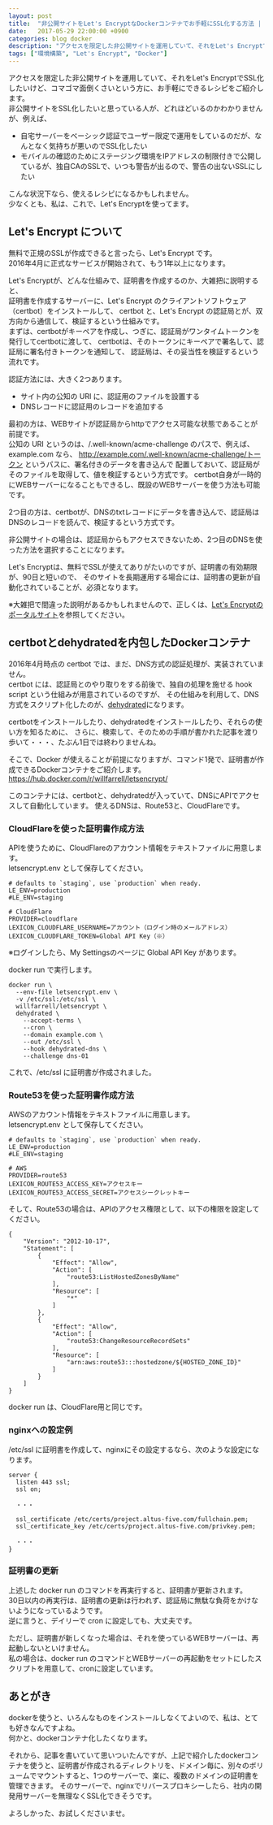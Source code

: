 ```yaml
---
layout: post
title:  "非公開サイトをLet's EncryptなDockerコンテナでお手軽にSSL化する方法 | 開発環境のスピード構築のために"
date:   2017-05-29 22:00:00 +0900
categories: blog docker
description: "アクセスを限定した非公開サイトを運用していて、それをLet's EncryptでSSL化したいけど、コマゴマ面倒くさいという方に、お手軽にできるレシピをご紹介します。"
tags: ["環境構築", "Let's Encrypt", "Docker"]
---
```


アクセスを限定した非公開サイトを運用していて、それをLet's EncryptでSSL化したいけど、コマゴマ面倒くさいという方に、お手軽にできるレシピをご紹介します。  
非公開サイトをSSL化したいと思っている人が、どれほどいるのかわかりませんが、例えば、  
* 自宅サーバーをベーシック認証でユーザー限定で運用をしているのだが、なんとなく気持ちが悪いのでSSL化したい  
* モバイルの確認のためにステージング環境をIPアドレスの制限付きで公開しているが、独自CAのSSLで、いつも警告が出るので、警告の出ないSSLにしたい  

こんな状況下なら、使えるレシピになるかもしれません。  
少なくとも、私は、これで、Let's Encryptを使ってます。  

## Let's Encrypt について

無料で正規のSSLが作成できると言ったら、Let's Encrypt です。  
2016年4月に正式なサービスが開始されて、もう1年以上になります。  

Let's Encryptが、どんな仕組みで、証明書を作成するのか、大雑把に説明すると、  
証明書を作成するサーバーに、Let's Encrypt のクライアントソフトウェア（certbot）をインストールして、
certbot と、Let's Encrypt の認証局とが、双方向から通信して、検証するという仕組みです。  
まずは、certbotがキーペアを作成し、つぎに、認証局がワンタイムトークンを発行してcertbotに渡して、
certbotは、そのトークンにキーペアで署名して、認証局に署名付きトークンを通知して、
認証局は、その妥当性を検証するという流れです。

認証方法には、大きく2つあります。
* サイト内の公知の URI に、認証用のファイルを設置する  
* DNSレコードに認証用のレコードを追加する  

最初の方は、WEBサイトが認証局からhttpでアクセス可能な状態であることが前提です。  
公知の URI というのは、/.well-known/acme-challenge のパスで、例えば、example.com なら、
http://example.com/.well-known/acme-challenge/トークン というパスに、署名付きのデータを書き込んで
配置しておいて、認証局がそのファイルを取得して、値を検証するという方式です。
certbot自身が一時的にWEBサーバーになることもできるし、既設のWEBサーバーを使う方法も可能です。

2つ目の方は、certbotが、DNSのtxtレコードにデータを書き込んで、認証局はDNSのレコードを読んで、検証するという方式です。

非公開サイトの場合は、認証局からもアクセスできないため、2つ目のDNSを使った方法を選択することになります。

Let's Encryptは、無料でSSLが使えてありがたいのですが、証明書の有効期限が、90日と短いので、
そのサイトを長期運用する場合には、証明書の更新が自動化されていることが、必須となります。

※大雑把で間違った説明があるかもしれませんので、正しくは、[Let's Encryptのポータルサイト](https://letsencrypt.jp/)を参照してください。

## certbotとdehydratedを内包したDockerコンテナ

2016年4月時点の certbot では、まだ、DNS方式の認証処理が、実装されていません。  
certbot には、認証局とのやり取りをする前後で、独自の処理を施せる  hook script という仕組みが用意されているのですが、
その仕組みを利用して、DNS方式をスクリプト化したのが、[dehydrated](https://github.com/lukas2511/dehydrated)になります。

certbotをインストールしたり、dehydratedをインストールしたり、それらの使い方を知るために、
さらに、検索して、そのための手順が書かれた記事を渡り歩いて・・・、たぶん1日では終わりませんね。

そこで、Docker が使えることが前提になりますが、コマンド1発で、証明書が作成できるDockerコンテナをご紹介します。
<https://hub.docker.com/r/willfarrell/letsencrypt/>

このコンテナには、certbotと、dehydratedが入っていて、DNSにAPIでアクセスして自動化しています。
使えるDNSは、Route53と、CloudFlareです。

### CloudFlareを使った証明書作成方法

APIを使うために、CloudFlareのアカウント情報をテキストファイルに用意します。  
letsencrypt.env として保存してください。
```
# defaults to `staging`, use `production` when ready.
LE_ENV=production
#LE_ENV=staging

# CloudFlare
PROVIDER=cloudflare
LEXICON_CLOUDFLARE_USERNAME=アカウント（ログイン時のメールアドレス）
LEXICON_CLOUDFLARE_TOKEN=Global API Key（※）
```
※ログインしたら、My Settingsのページに Global API Key があります。

docker run で実行します。
```
docker run \
  --env-file letsencrypt.env \
  -v /etc/ssl:/etc/ssl \
  willfarrell/letsencrypt \
  dehydrated \
    --accept-terms \
    --cron \
    --domain example.com \
    --out /etc/ssl \
    --hook dehydrated-dns \
    --challenge dns-01
```
これで、/etc/ssl に証明書が作成されました。

### Route53を使った証明書作成方法

AWSのアカウント情報をテキストファイルに用意します。  
letsencrypt.env として保存してください。
```
# defaults to `staging`, use `production` when ready.
LE_ENV=production
#LE_ENV=staging

# AWS
PROVIDER=route53
LEXICON_ROUTE53_ACCESS_KEY=アクセスキー
LEXICON_ROUTE53_ACCESS_SECRET=アクセスシークレットキー
```
そして、Route53の場合は、APIのアクセス権限として、以下の権限を設定してください。
```
{
    "Version": "2012-10-17",
    "Statement": [
        {
            "Effect": "Allow",
            "Action": [
                "route53:ListHostedZonesByName"
            ],
            "Resource": [
                "*"
            ]
        },
        {
            "Effect": "Allow",
            "Action": [
                "route53:ChangeResourceRecordSets"
            ],
            "Resource": [
                "arn:aws:route53:::hostedzone/${HOSTED_ZONE_ID}"
            ]
        }
    ]
}
```

docker run は、CloudFlare用と同じです。

### nginxへの設定例

/etc/ssl に証明書を作成して、nginxにその設定するなら、次のような設定になります。
```
server {
  listen 443 ssl;
  ssl on;

  ・・・

  ssl_certificate /etc/certs/project.altus-five.com/fullchain.pem;
  ssl_certificate_key /etc/certs/project.altus-five.com/privkey.pem;

  ・・・
}
```

### 証明書の更新

上述した docker run のコマンドを再実行すると、証明書が更新されます。  
30日以内の再実行は、証明書の更新は行われず、認証局に無駄な負荷をかけないようになっているようです。  
逆に言うと、デイリーで cron に設定しても、大丈夫です。

ただし、証明書が新しくなった場合は、それを使っているWEBサーバーは、再起動しないといけません。  
私の場合は、docker run のコマンドとWEBサーバーの再起動をセットにしたスクリプトを用意して、cronに設定しています。


## あとがき

dockerを使うと、いろんなものをインストールしなくてよいので、私は、とても好きなんですよね。  
何かと、dockerコンテナ化したくなります。  

それから、記事を書いていて思いついたんですが、上記で紹介したdockerコンテナを使うと、証明書が作成されるディレクトリを、ドメイン毎に、別々のボリュームでマウントすると、1つのサーバーで、楽に、複数のドメインの証明書を管理できます。
そのサーバーで、nginxでリバースプロキシーしたら、社内の開発用サーバーを無理なくSSL化できそうです。

よろしかった、お試しくださいませ。
